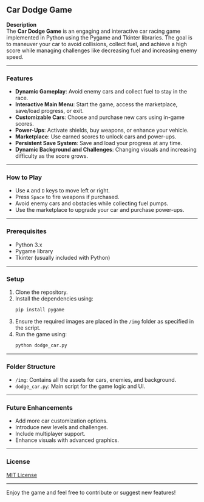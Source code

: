 ## Car Dodge Game

**Description**  
The **Car Dodge Game** is an engaging and interactive car racing game implemented in Python using the Pygame and Tkinter libraries. The goal is to maneuver your car to avoid collisions, collect fuel, and achieve a high score while managing challenges like decreasing fuel and increasing enemy speed.

---

### Features

- **Dynamic Gameplay**: Avoid enemy cars and collect fuel to stay in the race.
- **Interactive Main Menu**: Start the game, access the marketplace, save/load progress, or exit.
- **Customizable Cars**: Choose and purchase new cars using in-game scores.
- **Power-Ups**: Activate shields, buy weapons, or enhance your vehicle.
- **Marketplace**: Use earned scores to unlock cars and power-ups.
- **Persistent Save System**: Save and load your progress at any time.
- **Dynamic Background and Challenges**: Changing visuals and increasing difficulty as the score grows.

---

### How to Play

- Use `A` and `D` keys to move left or right.
- Press `Space` to fire weapons if purchased.
- Avoid enemy cars and obstacles while collecting fuel pumps.
- Use the marketplace to upgrade your car and purchase power-ups.

---

### Prerequisites

- Python 3.x
- Pygame library
- Tkinter (usually included with Python)

---

### Setup

1. Clone the repository.
2. Install the dependencies using:
   ```bash
   pip install pygame
   ```
3. Ensure the required images are placed in the `/img` folder as specified in the script.
4. Run the game using:
   ```bash
   python dodge_car.py
   ```

---

### Folder Structure

- `/img`: Contains all the assets for cars, enemies, and background.
- `dodge_car.py`: Main script for the game logic and UI.

---

### Future Enhancements

- Add more car customization options.
- Introduce new levels and challenges.
- Include multiplayer support.
- Enhance visuals with advanced graphics.

---

### License

[MIT License](LICENSE)

---

Enjoy the game and feel free to contribute or suggest new features!

